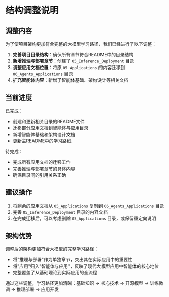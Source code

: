 # 结构调整说明

## 调整内容

为了使项目架构更加符合完整的大模型学习路径，我们已经进行了以下调整：

1. **完善项目目录结构**：确保所有章节符合README中的目录结构
2. **新增推理与部署章节**：创建了 `05_Inference_Deployment` 目录
3. **调整应用文档位置**：将原 `05_Applications` 的内容迁移到 `06_Agents_Applications` 目录
4. **扩充智能体内容**：新增了智能体基础、架构设计等相关文档

## 当前进度

已完成：
- 创建和更新相关目录的README文件
- 迁移部分应用文档到智能体与应用目录
- 新增智能体基础和架构设计文档
- 更新主README中的学习路线

待完成：
- 完成所有应用文档的迁移工作
- 完善推理与部署章节的具体内容
- 确保目录间的引用关系正确

## 建议操作

1. 将剩余的应用文档从 `05_Applications` 复制到 `06_Agents_Applications` 目录
2. 完善 `05_Inference_Deployment` 目录的内容文档
3. 在完成迁移后，可以考虑删除 `05_Applications` 目录，或保留重定向说明

## 架构优势

调整后的架构更加符合大模型的完整学习路径：
- 将"推理与部署"作为单独章节，突出其在实际应用中的重要性
- 将"应用"归入"智能体与应用"，反映了现代大模型应用中智能体的核心地位
- 完整覆盖了从基础理论到实际应用的全流程

通过这些调整，学习路径更加清晰：基础知识 → 核心技术 → 开源模型 → 训练微调 → 推理部署 → 应用开发 